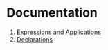 # Documentation

1. [Expressions and Applications](./01_Expressions_and_Applications)
2. [Declarations](./02_Declarations)

